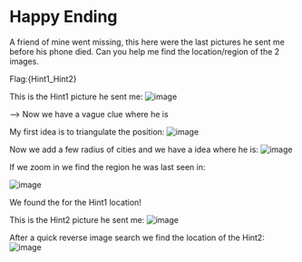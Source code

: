 # Happy Ending

A friend of mine went missing, this here were the last pictures he sent me before his phone died.
Can you help me find the location/region of the 2 images.


Flag:{Hint1_Hint2}

This is the Hint1 picture he sent me:
![image](https://github.com/CTF-Citadel/challenges/assets/113849651/9a8483e5-6be9-4a98-8900-0c6324578d28) 

--> Now we have a vague clue where he is

My first idea is to triangulate the position:
![image](https://github.com/CTF-Citadel/challenges/assets/113849651/95c1302d-7f7b-4d81-8703-bdd0bc40275e)

Now we add a few radius of cities and we have a idea where he is:
![image](https://github.com/CTF-Citadel/challenges/assets/113849651/726bda1f-286b-443e-b6d8-56d2786b0b6c)

If we zoom in we find the region he was last seen in:

![image](https://github.com/CTF-Citadel/challenges/assets/113849651/f55f6612-1ea7-4d56-8421-9c2d72b926fc)

We found the for the Hint1 location!

This is the Hint2 picture he sent me:
![image](https://github.com/CTF-Citadel/challenges/assets/113849651/e0e9cb6e-a445-4262-8163-a0118ece0f33)

After a quick reverse image search we find the location of the Hint2:
![image](https://github.com/CTF-Citadel/challenges/assets/113849651/fa52cd37-e0d6-4205-90b0-7da2a08ff504)
